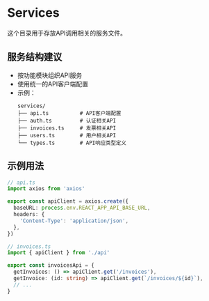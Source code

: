 # Services

这个目录用于存放API调用相关的服务文件。

## 服务结构建议

- 按功能模块组织API服务
- 使用统一的API客户端配置
- 示例：
  ```
  services/
  ├── api.ts          # API客户端配置
  ├── auth.ts         # 认证相关API
  ├── invoices.ts     # 发票相关API
  ├── users.ts        # 用户相关API
  └── types.ts        # API响应类型定义
  ```

## 示例用法

```typescript
// api.ts
import axios from 'axios'

export const apiClient = axios.create({
  baseURL: process.env.REACT_APP_API_BASE_URL,
  headers: {
    'Content-Type': 'application/json',
  },
})

// invoices.ts
import { apiClient } from './api'

export const invoicesApi = {
  getInvoices: () => apiClient.get('/invoices'),
  getInvoice: (id: string) => apiClient.get(`/invoices/${id}`),
  // ...
}
```